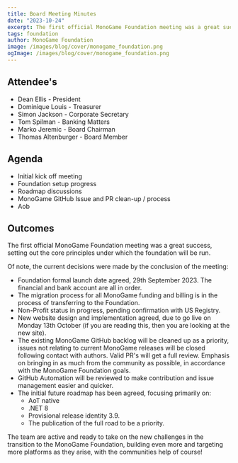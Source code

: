 ```yaml
---
title: Board Meeting Minutes
date: "2023-10-24"
excerpt: The first official MonoGame Foundation meeting was a great success, setting out the core principles under which the foundation will be run.
tags: foundation
author: MonoGame Foundation
image: /images/blog/cover/monogame_foundation.png
ogImage: /images/blog/cover/monogame_foundation.png
---
```


## Attendee's

- Dean Ellis - President
- Dominique Louis - Treasurer
- Simon Jackson - Corporate Secretary
- Tom Spilman - Banking Matters
- Marko Jeremic - Board Chairman
- Thomas Altenburger - Board Member

## Agenda

- Initial kick off meeting
- Foundation setup progress
- Roadmap discussions
- MonoGame GitHub Issue and PR clean-up / process
- Aob

## Outcomes

The first official MonoGame Foundation meeting was a great success, setting out the core principles under which the foundation will be run.

Of note, the current decisions were made by the conclusion of the meeting:

- Foundation formal launch date agreed, 29th September 2023.  The financial and bank account are all in order.
- The migration process for all MonoGame funding and billing is in the process of transferring to the Foundation.
- Non-Profit status in progress, pending confirmation with US Registry.
- New website design and implementation agreed, due to go live on Monday 13th October (if you are reading this, then you are looking at the new site).
- The existing MonoGame GitHub backlog will be cleaned up as a priority, issues not relating to current MonoGame releases will be closed following contact with authors.  Valid PR's will get a full review.  Emphasis on bringing in as much from the community as possible, in accordance with the MonoGame Foundation goals.
- GitHub Automation will be reviewed to make contribution and issue management easier and quicker.
- The initial future roadmap has been agreed, focusing primarily on:
  - AoT native
  - .NET 8
  - Provisional release identity 3.9.
  - The publication of the full road to be a priority.

The team are active and ready to take on the new challenges in the transition to the MonoGame Foundation, building even more and targeting more platforms as they arise, with the communities help of course!
